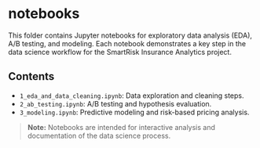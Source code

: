 # notebooks

This folder contains Jupyter notebooks for exploratory data analysis (EDA), A/B testing, and modeling. Each notebook demonstrates a key step in the data science workflow for the SmartRisk Insurance Analytics project.

## Contents
- `1_eda_and_data_cleaning.ipynb`: Data exploration and cleaning steps.
- `2_ab_testing.ipynb`: A/B testing and hypothesis evaluation.
- `3_modeling.ipynb`: Predictive modeling and risk-based pricing analysis.

> **Note:** Notebooks are intended for interactive analysis and documentation of the data science process. 